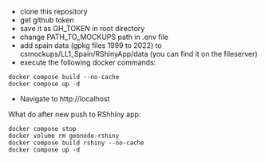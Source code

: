 - clone this repository
- get github token
- save it as GH_TOKEN in root directory
- change PATH_TO_MOCKUPS path in .env file
- add spain data (gpkg files 1999 to 2022) to csmockups/LL1_Spain/RShinyApp/data (you can find it on the fileserver)
- execute the following docker commands:

```
docker compose build --no-cache
docker compose up -d
```

- Navigate to http://localhost

What do after new push to RShhiny app:

```
docker compose stop
docker volume rm geonode-rshiny
docker compose build rshiny --no-cache
docker compose up -d
```
